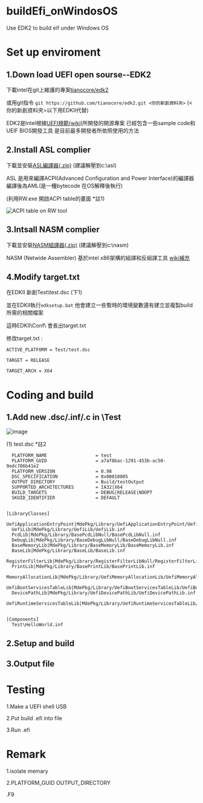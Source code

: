 # buildEfi_onWindosOS
Use EDK2 to build eif under Windows OS

# Set up enviroment
## 1.Down load UEFI open sourse--EDK2

下載intel在git上維護的專案[tianocore/edk2](https://github.com/tianocore/edk2.git)

或用git指令 ```git https://github.com/tianocore/edk2.git <你的新創資料夾>``` (<你的新創資料夾>以下用EDKII代替)

EDK2是Intel根據[UEFI規範(wiki)](https://zh.wikipedia.org/wiki/%E7%B5%B1%E4%B8%80%E5%8F%AF%E5%BB%B6%E4%BC%B8%E9%9F%8C%E9%AB%94%E4%BB%8B%E9%9D%A2)所開發的開源專案 已經包含一些sample code和UEIF BIOS開發工具 是目前最多開發者所依照使用的方法


## 2.Install ASL complier

下載並安裝[ASL編譯器(.zip)](https://acpica.org/sites/acpica/files/iasl-win-20190405.zip) (建議解壓到c:\asl)

ASL 是用來編譯ACPI(Advanced Configuration and Power Interface)的編譯器 編譯後為AML(是一種bytecode 在OS解釋後執行)

(利用RW.exe 開啟ACPI table的畫面 *註1)

![ACPI table on RW tool](https://user-images.githubusercontent.com/29775017/208063984-d8b1c20f-4e9d-4da5-9f73-6dd99fe1041c.png)


## 3.Intsall NASM complier

下載並安裝[NASM組譯器(.zip)](https://www.nasm.us/pub/nasm/releasebuilds/2.14.02/win64/nasm-2.14.02-win64.zip) (建議解壓到c:\nasm)

NASM (Netwide Assembler) 基於intel x86架構的組譯和反組譯工具 [wiki補充](https://zh.wikipedia.org/zh-tw/Netwide_Assembler)


## 4.Modify target.txt

在EDKII 新創Test\test.dsc (下1)

並在EDKII執行```edksetup.bat``` 他會建立一些暫時的環境變數還有建立並複製build所需的相關檔案

這時EDKII\Conf\ 會長出target.txt 

修改target.txt :

```ACTIVE_PLATFORM = Test/test.dsc```

```TARGET = RELEASE```

```TARGET_ARCH = X64```


# Coding and build 

## 1.Add new .dsc/.inf/.c in \Test
![image](https://user-images.githubusercontent.com/29775017/208332408-517820bb-38fd-49d6-b8c5-d90cc3be68de.png)

(1) test.dsc *註2
```[Defines]
  PLATFORM_NAME                  = test
  PLATFORM_GUID                  = a7af8bac-1291-453b-ac50-9edc786b41e2
  PLATFORM_VERSION               = 0.98
  DSC_SPECIFICATION              = 0x00010005
  OUTPUT_DIRECTORY               = Build/testOutput
  SUPPORTED_ARCHITECTURES        = IA32|X64
  BUILD_TARGETS                  = DEBUG|RELEASE|NOOPT
  SKUID_IDENTIFIER               = DEFAULT

  
[LibraryClasses]
  UefiApplicationEntryPoint|MdePkg/Library/UefiApplicationEntryPoint/UefiApplicationEntryPoint.inf
  UefiLib|MdePkg/Library/UefiLib/UefiLib.inf
  PcdLib|MdePkg/Library/BasePcdLibNull/BasePcdLibNull.inf
  DebugLib|MdePkg/Library/BaseDebugLibNull/BaseDebugLibNull.inf
  BaseMemoryLib|MdePkg/Library/BaseMemoryLib/BaseMemoryLib.inf
  BaseLib|MdePkg/Library/BaseLib/BaseLib.inf
  RegisterFilterLib|MdePkg/Library/RegisterFilterLibNull/RegisterFilterLibNull.inf
  PrintLib|MdePkg/Library/BasePrintLib/BasePrintLib.inf
  MemoryAllocationLib|MdePkg/Library/UefiMemoryAllocationLib/UefiMemoryAllocationLib.inf
  UefiBootServicesTableLib|MdePkg/Library/UefiBootServicesTableLib/UefiBootServicesTableLib.inf
  DevicePathLib|MdePkg/Library/UefiDevicePathLib/UefiDevicePathLib.inf
  UefiRuntimeServicesTableLib|MdePkg/Library/UefiRuntimeServicesTableLib/UefiRuntimeServicesTableLib.inf
  
  
[Components]
  Test\HelloWorld.inf
  ```


## 2.Setup and build

## 3.Output file

# Testing
1.Make a UEFI shell USB

2.Put build .efi into file

3.Run .efi

# Remark
1.isolate memary

2.PLATFORM_GUID OUTPUT_DIRECTORY

.F9
